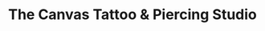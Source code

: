 ---
title: "The Canvas Tattoo & Piercing Studio"
url: /prior-lake/the-canvas-tattoo-and-piercing-studio/
shop: tattoo
---